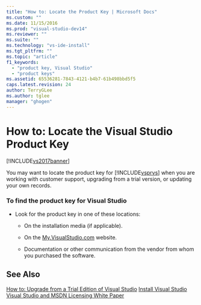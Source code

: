 ```yaml
---
title: "How to: Locate the Product Key | Microsoft Docs"
ms.custom: ""
ms.date: 11/15/2016
ms.prod: "visual-studio-dev14"
ms.reviewer: ""
ms.suite: ""
ms.technology: "vs-ide-install"
ms.tgt_pltfrm: ""
ms.topic: "article"
f1_keywords:
  - "product key, Visual Studio"
  - "product keys"
ms.assetid: 65536281-7843-4121-b4b7-61b498bbd5f5
caps.latest.revision: 24
author: TerryGLee
ms.author: tglee
manager: "ghogen"
---
```

# How to: Locate the Visual Studio Product Key
[!INCLUDE[vs2017banner](../includes/vs2017banner.md)]

You may want to locate the product key for [!INCLUDE[vsprvs](../includes/vsprvs-md.md)] when you are working with customer support, upgrading from a trial version, or updating your own records.

### To find the product key for Visual Studio

-   Look for the product key in one of these locations:

    -   On the installation media (if applicable).

    -   On the [My.VisualStudio.com](https://my.visualstudio.com/productkeys) website.

    -   Documentation or other communication from the vendor from whom you purchased the software.

## See Also
 [How to: Upgrade from a Trial Edition of Visual Studio](../install/how-to-upgrade-from-a-trial-edition-of-visual-studio.md)
 [Install Visual Studio](../install/install-visual-studio-2015.md)
 [Visual Studio and MSDN Licensing White Paper](http://go.microsoft.com/fwlink/?LinkId=191417)